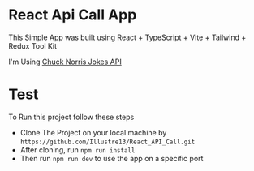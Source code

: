 # React Api Call App

This Simple App was built using React + TypeScript + Vite + Tailwind + Redux Tool Kit

I'm Using [Chuck Norris Jokes API](https://api.chucknorris.io/)

# Test 

To Run this project follow these steps
- Clone The Project on your local machine by `https://github.com/Illustre13/React_API_Call.git`
- After cloning, run `npm run install`
- Then run `npm run dev` to use the app on a specific port
